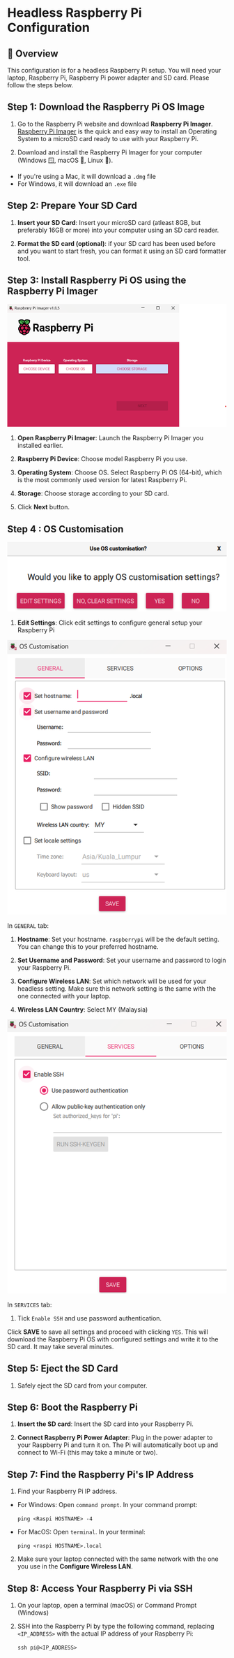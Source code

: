 # Headless Raspberry Pi Configuration

## :memo: Overview

This configuration is for a headless Raspberry Pi setup. You will need your laptop, Raspberry Pi, Raspberry Pi power adapter and SD card. Please follow the steps below. 

## Step 1: Download the Raspberry Pi OS Image

1. Go to the Raspberry Pi website and download **Raspberry Pi Imager**. [Raspberry Pi Imager](https://www.raspberrypi.com/software/) is the quick and easy way to install an Operating System to a microSD card ready to use with your Raspberry Pi. 

2. Download and install the Raspberry Pi Imager for your computer (Windows 🪟, macOS :apple:, Linux 🐧).

* If you're using a Mac, it will download a `.dmg` file
* For Windows, it will download an `.exe` file

## Step 2: Prepare Your SD Card

1. **Insert your SD Card**: Insert your microSD card (atleast 8GB, but preferably 16GB or more) into your computer using an SD card reader. 

2. **Format the SD card (optional)**: if your SD card has been used before and you want to start fresh, you can format it using an SD card formatter tool. 

## Step 3: Install Raspberry Pi OS using the Raspberry Pi Imager

<p align="center">
    <img src = "https://github.com/aqillakhamis/Machine-Vision-with-Raspi/blob/main/assets/raspi%20imager.png" alt="Raspberry Pi Imager" />
</p>

1. **Open Raspberry Pi Imager**: Launch the Raspberry Pi Imager you installed earlier.

2. **Raspberry Pi Device**: Choose model Raspberry Pi you use.

3. **Operating System**: Choose OS. Select Raspberry Pi OS (64-bit), which is the most commonly used version for latest Raspberry Pi. 

4. **Storage**: Choose storage according to your SD card. 

5. Click **Next** button.

## Step 4 : OS Customisation

<p align="center">
    <img src = "https://github.com/aqillakhamis/Machine-Vision-with-Raspi/blob/main/assets/os-customisation.png" alt="OS Customisation" />
</p>

1. **Edit Settings**: Click edit settings to configure general setup your Raspberry Pi

<p align="center">
    <img src = "https://github.com/aqillakhamis/Machine-Vision-with-Raspi/blob/main/assets/os-customisation-1.png" alt="OS Customisation General" />
</p>

In `GENERAL` tab: 

1. **Hostname**: Set your hostname. `raspberrypi` will be the default setting. You can change this to your preferred hostname. 

2. **Set Username and Password**: Set your username and password to login your Raspberry Pi. 

3. **Configure Wireless LAN**: Set which network will be used for your headless setting. Make sure this network setting is the same with the one connected with your laptop. 

4. **Wireless LAN Country**: Select MY (Malaysia)

<p align="center">
    <img src = "https://github.com/aqillakhamis/Machine-Vision-with-Raspi/blob/main/assets/os-customisation-2.png" alt="OS Customisation Services" />
</p>

In `SERVICES` tab: 

1. Tick `Enable SSH` and use password authentication. 

Click **SAVE** to save all settings and proceed with clicking `YES`. This will download the Raspberry Pi OS with configured settings and write it to the SD card. It may take several minutes. 

## Step 5: Eject the SD Card

1. Safely eject the SD card from your computer. 

## Step 6: Boot the Raspberry Pi

1. **Insert the SD card**: Insert the SD card into your Raspberry Pi. 

2. **Connect Raspberry Pi Power Adapter**: Plug in the power adapter to your Raspberry Pi and turn it on. The Pi will automatically boot up and connect to Wi-Fi (this may take a minute or two). 

## Step 7: Find the Raspberry Pi's IP Address 

1. Find your Raspberry Pi IP address. 

* For Windows: Open `command prompt`. In your command prompt: 

    `ping <Raspi HOSTNAME> -4`

* For MacOS: Open `terminal`. In your terminal:

    `ping <raspi HOSTNAME>.local`

2. Make sure your laptop connected with the same network with the one you use in the **Configure Wireless LAN**. 

## Step 8: Access Your Raspberry Pi via SSH

1. On your laptop, open a terminal (macOS) or Command Prompt (Windows)

2. SSH into the Raspberry Pi by type the following command, replacing `<IP_ADDRESS>` with the actual IP address of your Raspberry Pi: 

    ```ssh pi@<IP_ADDRESS>```


